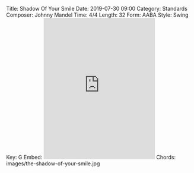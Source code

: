 Title: Shadow Of Your Smile
Date: 2019-07-30 09:00
Category: Standards
Composer: Johnny Mandel
Time: 4/4
Length: 32
Form: AABA
Style: Swing
Key: G
Embed: <iframe src="https://open.spotify.com/embed/playlist/2Ar2TUWfEG08ikQ8aajKK2" width="300" height="380" frameborder="0" allowtransparency="true" allow="encrypted-media"></iframe>
Chords: images/the-shadow-of-your-smile.jpg
